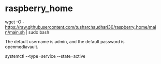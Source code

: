 # raspberry_home
wget -O - https://raw.githubusercontent.com/tusharchaudhari30/raspberry_home/main/main.sh | sudo bash

The default username is admin, and the default password is openmediavault.

systemctl --type=service --state=active
